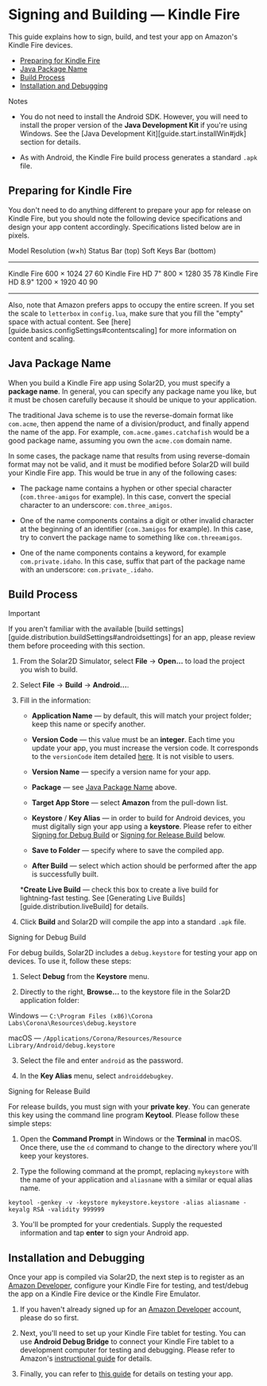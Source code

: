 # Signing and Building &mdash; Kindle&nbsp;Fire

This guide explains how to sign, build, and test your app on Amazon's Kindle&nbsp;Fire devices.

<div class="guides-toc">

* [Preparing for Kindle Fire](#specs)
* [Java Package Name](#javapackage)
* [Build Process](#signing)
* [Installation and Debugging](#installapp)

</div>


<div class="guide-notebox">
<div class="notebox-title">Notes</div>

* You do not need to install the Android SDK. However, you will need to install the proper version of the __Java&nbsp;Development&nbsp;Kit__ if you're using Windows. See the [Java Development Kit][guide.start.installWin#jdk] section for details.

* As with Android, the Kindle&nbsp;Fire build process generates a standard `.apk` file.

</div>


<a id="specs"></a>

## Preparing for Kindle Fire

You don't need to do anything different to prepare your app for release on Kindle&nbsp;Fire, but you should note the following device specifications and design your app content accordingly. Specifications listed below are in pixels.

<div class="inner-table">

Model					Resolution (w&times;h)		 Status Bar (top)	 Soft Keys Bar (bottom)
----------------------	--------------------------	------------------	------------------------
Kindle Fire				600 &times; 1024					27					60
Kindle Fire HD 7"		800 &times; 1280					35					78
Kindle Fire HD 8.9"		1200 &times; 1920					40					90
----------------------	--------------------------	------------------	------------------------

</div>

Also, note that Amazon prefers apps to occupy the entire screen. If you set the scale to `letterbox` in `config.lua`, make sure that you fill the "empty" space with actual content. See [here][guide.basics.configSettings#contentscaling] for more information on content and scaling.




<a id="javapackage"></a>

## Java Package Name

When you build a Kindle Fire app using Solar2D, you must specify a __package&nbsp;name__. In general, you can specify any package name you like, but it must be chosen carefully because it should be unique to your application.

The traditional Java scheme is to use the <nobr>reverse-domain</nobr> format like `com.acme`, then append the name of a division/product, and finally append the name of the app. For example, `com.acme.games.catchafish` would be a good package name, assuming you own the `acme.com` domain name.

In some cases, the package name that results from using <nobr>reverse-domain</nobr> format may not be valid, and it must be modified before Solar2D will build your Kindle&nbsp;Fire app. This would be true in any of the following cases:

* The package name contains a hyphen or other special character (`com.three-amigos` for example). In this case, convert the special character to an underscore: `com.three_amigos`.

* One of the name components contains a digit or other invalid character at the beginning of an identifier (`com.3amigos` for example). In this case, try to convert the package name to something like `com.threeamigos`.

* One of the name components contains a keyword, for example `com.private.idaho`. In this case, suffix that part of the package name with an underscore: `com.private_.idaho`.




<a id="signing"></a>

## Build Process

<div class="guide-notebox-imp">
<div class="notebox-title-imp">Important</div>

If you aren't familiar with the available [build settings][guide.distribution.buildSettings#androidsettings] for an app, please review them before proceeding with this section.

</div>

1. From the Solar2D Simulator, select __File__ &rarr; __Open...__ to load the project you wish to build.

2. Select __File__ &rarr; __Build__ &rarr; __Android...__.

3. Fill in the information:

	* __Application Name__ &mdash; by default, this will match your project folder; keep this name or specify another.

	* __Version Code__ &mdash; this value must be an __integer__. Each time you update your app, you must increase the version code. It corresponds to the `versionCode` item detailed [here](https://developer.android.com/guide/topics/manifest/manifest-element.html). It is not visible to users.

	* __Version Name__ &mdash; specify a version name for your app.

	* __Package__ &mdash; see [Java Package Name](#javapackage) above.

	* __Target App Store__ &mdash; select __Amazon__ from the pull-down list.

	* __Keystore__ / __Key Alias__ &mdash; in order to build for Android devices, you must digitally sign your app using a __keystore__. Please refer to either [Signing&nbsp;for&nbsp;Debug&nbsp;Build](#signdebug) or [Signing&nbsp;for&nbsp;Release&nbsp;Build](#signrelease) below.

	* __Save to Folder__ &mdash; specify where to save the compiled app.

	* __After Build__ &mdash; select which action should be performed after the app is successfully built.

	*__Create Live Build__ &mdash; check this box to create a live build for <nobr>lightning-fast</nobr> testing. See [Generating Live Builds][guide.distribution.liveBuild] for details.

4. Click __Build__ and Solar2D will compile the app into a standard `.apk` file.

<a id="signdebug"></a>

<div class="guide-notebox">
<div class="notebox-title">Signing for Debug Build</div>

For debug builds, Solar2D includes a `debug.keystore` for testing your app on devices. To use it, follow these steps:

1. Select __Debug__ from the __Keystore__ menu.

2. Directly to the right, __Browse...__ to the keystore file in the Solar2D application folder:

<div class="code-indent">

Windows &mdash; <nobr>`C:\Program Files (x86)\Corona Labs\Corona\Resources\debug.keystore`</nobr>

macOS &mdash; <nobr>`/Applications/Corona/Resources/Resource Library/Android/debug.keystore`</nobr>

</div>

3. Select the file and enter `android` as the password.

4. In the __Key Alias__ menu, select `androiddebugkey`.

</div>

<a id="signrelease"></a>

<div class="guide-notebox">
<div class="notebox-title">Signing for Release Build</div>

For release builds, you must sign with your __private&nbsp;key__. You can generate this key using the command line program __Keytool__. Please follow these simple steps:

1. Open the __Command Prompt__ in Windows or the __Terminal__ in macOS. Once there, use the `cd` command to change to the directory where you'll keep your keystores.

2. Type the following command at the prompt, replacing `mykeystore` with the name of your application and `aliasname` with a similar or equal alias name.

<div class="code-indent">

`keytool -genkey -v -keystore mykeystore.keystore -alias aliasname -keyalg RSA -validity 999999`

</div>
    
3. You'll be prompted for your credentials. Supply the requested information and tap __enter__ to sign your Android app.

</div>




<a id="installapp"></a>

## Installation and Debugging

Once your app is compiled via Solar2D, the next step is to register as an [Amazon Developer](https://developer.amazon.com/home.html), configure your Kindle&nbsp;Fire for testing, and test/debug the app on a Kindle&nbsp;Fire device or the <nobr>Kindle Fire Emulator</nobr>.

1. If you haven't already signed up for an [Amazon Developer](https://developer.amazon.com/home.html) account, please do so first.

2. Next, you'll need to set up your Kindle&nbsp;Fire tablet for testing. You can use <nobr>__Android Debug Bridge__</nobr> to connect your Kindle&nbsp;Fire tablet to a development computer for testing and debugging. Please refer to Amazon's [instructional guide](https://developer.amazon.com/docs/fire-tablets/connecting-adb-to-device.html) for details.

3. Finally, you can refer to [this guide](https://developer.amazon.com/docs/fire-tablets/ft-test-app-on-emulator-or-tablet.html) for details on testing your app.
